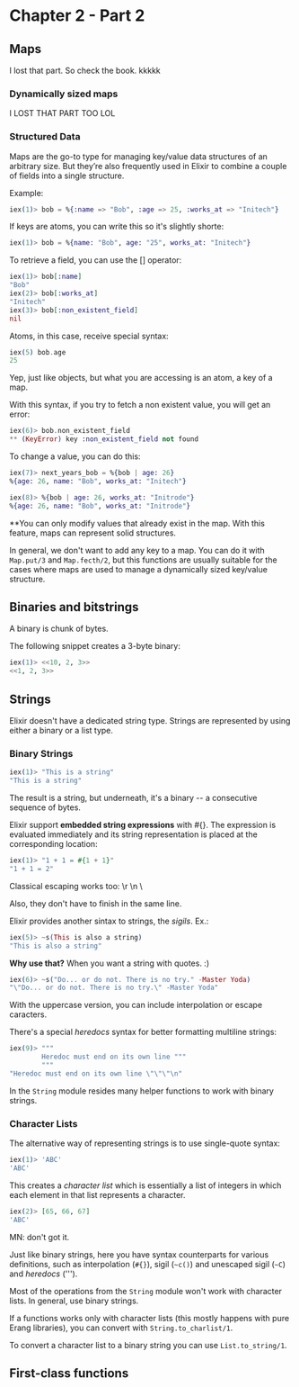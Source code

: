 # Chapter 2 - Part 2

## Maps

I lost that part. So check the book. kkkkk

### Dynamically sized maps

I LOST THAT PART TOO LOL

### Structured Data

Maps are the go-to type for managing key/value data structures of an arbitrary size.
But they’re also frequently used in Elixir to combine a couple of fields into a
single structure.

Example:

```elixir
iex(1)> bob = %{:name => "Bob", :age => 25, :works_at => "Initech"}
```

If keys are atoms, you can write this so it's slightly shorte:

```elixir
iex(1)> bob = %{name: "Bob", age: "25", works_at: "Initech"}
```

To retrieve a field, you can use the [] operator:

```elixir
iex(1)> bob[:name]
"Bob"
iex(2)> bob[:works_at]
"Initech"
iex(3)> bob[:non_existent_field]
nil
```

Atoms, in this case, receive special syntax:

```elixir
iex(5) bob.age
25
```

Yep, just like objects, but what you are accessing is an atom, a key of a map. 

With this syntax, if you try to fetch a non existent value, you will get an error:

```elixir
iex(6)> bob.non_existent_field
** (KeyError) key :non_existent_field not found
```

To change a value, you can do this:

```elixir
iex(7)> next_years_bob = %{bob | age: 26}
%{age: 26, name: "Bob", works_at: "Initech"}

iex(8)> %{bob | age: 26, works_at: "Initrode"}
%{age: 26, name: "Bob", works_at: "Initrode"}
```

**You can only modify values that already exist in the map. With this feature, maps
can represent solid structures.

In general, we don't want to add any key to a map. You can do it with `Map.put/3` and
`Map.fecth/2`, but this functions are usually suitable for the cases where maps are
used to manage a dynamically sized key/value structure.

## Binaries and bitstrings

A binary is chunk of bytes. 

The following snippet creates a 3-byte binary:

```elixir
iex(1)> <<10, 2, 3>>
<<1, 2, 3>>
```

## Strings

Elixir doesn't have a dedicated string type. Strings are represented by using either
a binary or a list type.

### Binary Strings

```elixir
iex(1)> "This is a string"
"This is a string"
```

The result is a string, but underneath, it's a binary -- a consecutive sequence of
bytes.

Elixir support **embedded string expressions** with #{}. The expression is evaluated
immediately and its string representation is placed at the corresponding location:

```elixir
iex(1)> "1 + 1 = #{1 + 1}"
"1 + 1 = 2"
```

Classical escaping works too: \r \n \\

Also, they don't have to finish in the same line.

Elixir provides another sintax to strings, the *sigils*. Ex.:

```elixir
iex(5)> ~s(This is also a string)
"This is also a string"
```

**Why use that?** When you want a string with quotes. :)

```elixir
iex(6)> ~s("Do... or do not. There is no try." -Master Yoda)
"\"Do... or do not. There is no try.\" -Master Yoda"
```

With the uppercase version, you can include interpolation or escape caracters.

There's a special *heredocs* syntax for better formatting multiline strings:

```elixir
iex(9)> """
        Heredoc must end on its own line """
        """
"Heredoc must end on its own line \"\"\"\n"
```

In the `String` module resides many helper functions to work with binary strings.

### Character Lists

The alternative way of representing strings is to use single-quote syntax:

```elixir
iex(1)> 'ABC'
'ABC'
```

This creates a *character list* which is essentially a list of integers in which each
element in that list represents a character.

```elixir
iex(2)> [65, 66, 67]
'ABC'
```

MN: don't got it.

Just like binary strings, here you have syntax counterparts for various definitions,
such as interpolation (`#{}`), sigil (`~c()`) and unescaped sigil (`~C`) and
*heredocs* (''').

Most of the operations from the `String` module won't work with character lists. In
general, use binary strings.

If a functions works only with character lists (this mostly happens with pure Erang
libraries), you can convert with `String.to_charlist/1`.

To convert a character list to a binary string you can use `List.to_string/1`.

## First-class functions





























